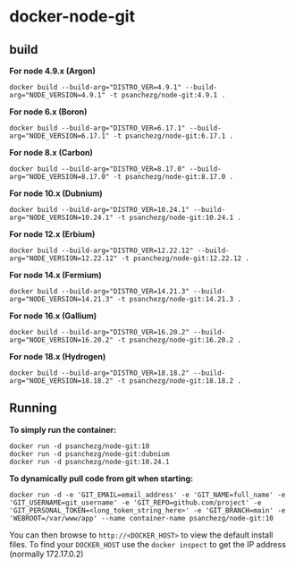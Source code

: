 # docker-node-git

## build
**For node 4.9.x (Argon)**
```
docker build --build-arg="DISTRO_VER=4.9.1" --build-arg="NODE_VERSION=4.9.1" -t psanchezg/node-git:4.9.1 .
```

**For node 6.x (Boron)**
```
docker build --build-arg="DISTRO_VER=6.17.1" --build-arg="NODE_VERSION=6.17.1" -t psanchezg/node-git:6.17.1 .
```

**For node 8.x (Carbon)**
```
docker build --build-arg="DISTRO_VER=8.17.0" --build-arg="NODE_VERSION=8.17.0" -t psanchezg/node-git:8.17.0 .
```

**For node 10.x (Dubnium)**
```
docker build --build-arg="DISTRO_VER=10.24.1" --build-arg="NODE_VERSION=10.24.1" -t psanchezg/node-git:10.24.1 .
```

**For node 12.x (Erbium)**
```
docker build --build-arg="DISTRO_VER=12.22.12" --build-arg="NODE_VERSION=12.22.12" -t psanchezg/node-git:12.22.12 .
```

**For node 14.x (Fermium)**
```
docker build --build-arg="DISTRO_VER=14.21.3" --build-arg="NODE_VERSION=14.21.3" -t psanchezg/node-git:14.21.3 .
```

**For node 16.x (Gallium)**
```
docker build --build-arg="DISTRO_VER=16.20.2" --build-arg="NODE_VERSION=16.20.2" -t psanchezg/node-git:16.20.2 .
```

**For node 18.x (Hydrogen)**
```
docker build --build-arg="DISTRO_VER=18.18.2" --build-arg="NODE_VERSION=18.18.2" -t psanchezg/node-git:18.18.2 .
```

## Running

**To simply run the container:**
```
docker run -d psanchezg/node-git:10
docker run -d psanchezg/node-git:dubnium
docker run -d psanchezg/node-git:10.24.1
```

**To dynamically pull code from git when starting:**
```
docker run -d -e 'GIT_EMAIL=email_address' -e 'GIT_NAME=full_name' -e 'GIT_USERNAME=git_username' -e 'GIT_REPO=github.com/project' -e 'GIT_PERSONAL_TOKEN=<long_token_string_here>' -e 'GIT_BRANCH=main' -e 'WEBROOT=/var/www/app' --name container-name psanchezg/node-git:10
```

You can then browse to ```http://<DOCKER_HOST>``` to view the default install files. To find your ```DOCKER_HOST``` use the ```docker inspect``` to get the IP address (normally 172.17.0.2)

